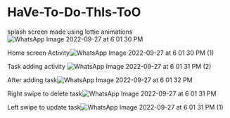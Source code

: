 # HaVe-To-Do-ThIs-ToO
splash screen made using lottie animations 
![WhatsApp Image 2022-09-27 at 6 01 30 PM](https://user-images.githubusercontent.com/100133057/192528969-46379459-ee22-4011-a3a0-7abd4cccab11.jpeg)

Home screen Activity![WhatsApp Image 2022-09-27 at 6 01 30 PM (1)](https://user-images.githubusercontent.com/100133057/192529073-a3cb3e76-8c25-4a4a-8546-7eb87c6dbcbf.jpeg)

Task adding activity ![WhatsApp Image 2022-09-27 at 6 01 31 PM (2)](https://user-images.githubusercontent.com/100133057/192529376-76cd0288-d1de-49af-a956-572945cce621.jpeg)

After adding task![WhatsApp Image 2022-09-27 at 6 01 32 PM](https://user-images.githubusercontent.com/100133057/192529479-25789df6-b8d5-40c5-a90e-91789448c9be.jpeg)

Right swipe to delete task![WhatsApp Image 2022-09-27 at 6 01 31 PM](https://user-images.githubusercontent.com/100133057/192529571-b937ab59-a8f3-4b1d-b957-3a5513ce9e97.jpeg)

Left swipe to update task![WhatsApp Image 2022-09-27 at 6 01 31 PM (1)](https://user-images.githubusercontent.com/100133057/192529788-cc1af165-d5bf-4f68-8d36-347ca8c7f94a.jpeg)
